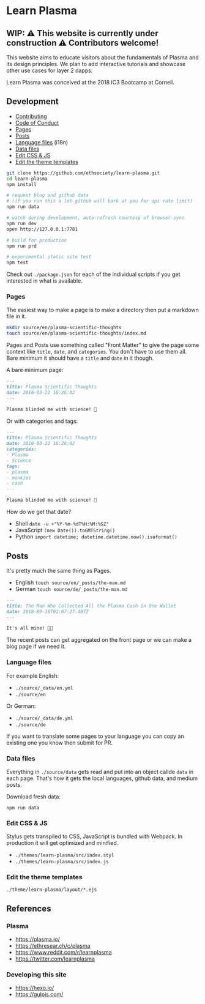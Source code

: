# Learn Plasma

## WIP: ⚠️ This website is currently under construction ⚠️ Contributors welcome!

This website aims to educate visitors about the fundamentals of Plasma and its design principles. We plan to add interactive tutorials and showcase other use cases for layer 2 dapps.

Learn Plasma was conceived at the 2018 IC3 Bootcamp at Cornell.

## Development

+ [Contributing](./CONTRIBUTING.md)
+ [Code of Conduct](./CODE_OF_CONDUCT.md)
+ [Pages](#pages)
+ [Posts](#posts)
+ [Language files](#language-files) (i18n)
+ [Data files](#data-files)
+ [Edit CSS & JS](#edit-css--js)
+ [Edit the theme templates](#edit-the-theme-templates)

```sh
git clone https://github.com/ethsociety/learn-plasma.git
cd learn-plasma
npm install

# request blog and github data
# (if you run this a lot github will bark at you for api rate limit)
npm run data

# watch during development, auto-refresh courtesy of browser-sync
npm run dev
open http://127.0.0.1:7781

# build for production
npm run prd

# experimental static site test
npm test
```

Check out `./package.json` for each of the individual scripts if you get interested in what is available.

### Pages

The easiest way to make a page is to make a directory then put a markdown file in it.

```sh
mkdir source/en/plasma-scientific-thoughts
touch source/en/plasma-scientific-thoughts/index.md
```

Pages and Posts use something called "Front Matter" to give the page some context like `title`, `date`, and `categories`. You don't have to use them all. Bare minimum it should have a `title` and `date` in it though.

A bare minimum page:

```md
---
title: Plasma Scientific Thoughts
date: 2018-08-21 16:26:02
---

Plasma blinded me with science! 🙈
```

Or with categories and tags:

```md
---
title: Plasma Scientific Thoughts
date: 2018-08-21 16:26:02
categories:
- Plasma
- Science
tags:
- plasma
- monkies
- cash
---

Plasma blinded me with science! 🙈
```

How do we get that date?

+ Shell `date -u +"%Y-%m-%dT%H:%M:%SZ"`
+ JavaScript `(new Date()).toGMTString()`
+ Python `import datetime; datetime.datetime.now().isoformat()`

## Posts

It's pretty much the same thing as Pages.

+ English `touch source/en/_posts/the-man.md`
+ German `touch source/de/_posts/the-man.md`

```md
---
title: The Man Who Collected All the Plasma Cash in One Wallet
date: 2018-09-18T01:07:27.467Z
---

It's all mine! 🤑💸
```

The recent posts can get aggregated on the front page or we can make a blog page if we need it.

### Language files

For example English:

+ `./source/_data/en.yml`
+ `./source/en`

Or German:

+ `./source/_data/de.yml`
+ `./source/de`

If you want to translate some pages to your language you can copy an existing one you know then submit for PR.

### Data files

Everything in `./source/data` gets read and put into an object callde `data` in each page. That's how it gets the local languages, github data, and medium posts.

Download fresh data:

`npm run data`

### Edit CSS & JS

Stylus gets transpiled to CSS, JavaScript is bundled with Webpack. In production it will get optimized and minified.

+ `./themes/learn-plasma/src/index.styl`
+ `./themes/learn-plasma/src/index.js`

### Edit the theme templates

`./theme/learn-plasma/layout/*.ejs`

## References

### Plasma

+ https://plasma.io/
+ https://ethresear.ch/c/plasma
+ https://www.reddit.com/r/learnplasma
+ https://twitter.com/learnplasma

### Developing this site

+ https://hexo.io/
+ https://gulpjs.com/
